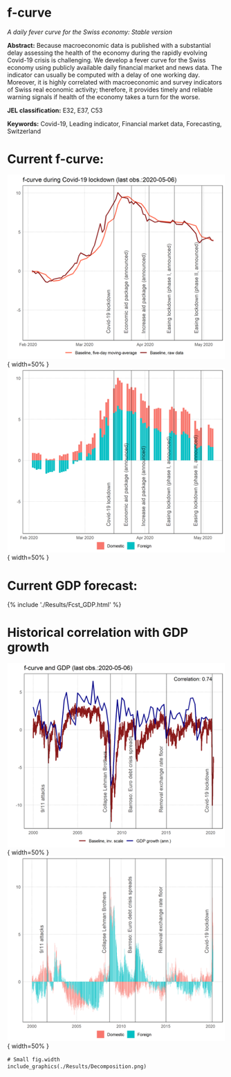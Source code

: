 # f-curve
*A daily fever curve for the Swiss economy: Stable version*

**Abstract:**  Because macroeconomic data is published with a substantial delay assessing the health of the economy during the rapidly evolving Covid-19 crisis is challenging. We develop a fever curve for the Swiss economy using publicly available daily financial market and news data. The indicator can usually be computed with a delay of one working day. Moreover, it is highly correlated with macroeconomic and survey indicators of Swiss real economic activity; therefore, it provides timely and reliable warning signals if health of the economy takes a turn for the worse.

**JEL classification:** E32, E37, C53

**Keywords:** Covid-19, Leading indicator, Financial market data, Forecasting, Switzerland

# Current f-curve:
![](./Results/MainGDPShort.png){ width=50% }
![](./Results/DecompositionShort.png){ width=50% }

# Current GDP forecast:
{% include './Results/Fcst_GDP.html' %}

# Historical correlation with GDP growth
![](./Results/MainGDP.png){ width=50% }
![](./Results/Decomposition.png){ width=50% }

```{r, fig.width = 1}
# Small fig.width
include_graphics(./Results/Decomposition.png)
```